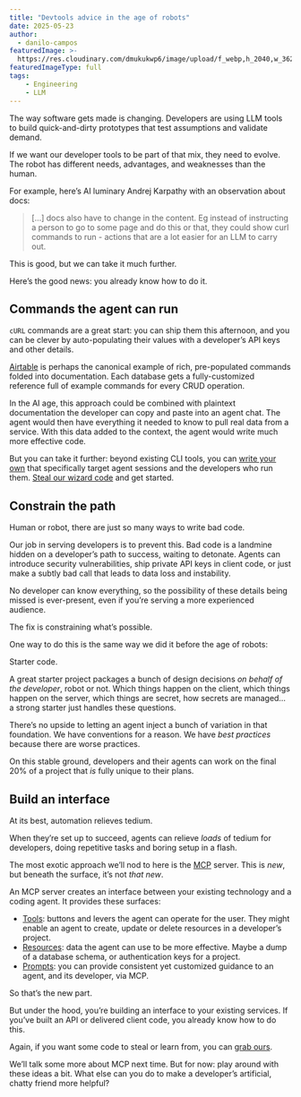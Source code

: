 ```yaml
---
title: "Devtools advice in the age of robots"
date: 2025-05-23
author:
  - danilo-campos
featuredImage: >-
  https://res.cloudinary.com/dmukukwp6/image/upload/f_webp,h_2040,w_3627,c_fill,g_auto,q_auto/math_meme_8b0013533e
featuredImageType: full
tags:
    - Engineering
    - LLM
---
```


The way software gets made is changing. Developers are using LLM tools to build quick-and-dirty prototypes that test assumptions and validate demand.

If we want our developer tools to be part of that mix, they need to evolve. The robot has different needs, advantages, and weaknesses than the human.

For example, here’s AI luminary Andrej Karpathy with an observation about docs:

> […] docs also have to change in the content. Eg instead of instructing a person to go to some page and do this or that, they could show curl commands to run - actions that  are a lot easier for an LLM to carry out.

This is good, but we can take it much further.

Here’s the good news: you already know how to do it.

## Commands the agent can run

`cURL` commands are a great start: you can ship them this afternoon, and you can be clever by auto-populating their values with a developer’s API keys and other details.

[Airtable](https://airtable.com/developers/web/api/introduction) is perhaps the canonical example of rich, pre-populated commands  folded into documentation. Each database gets a fully-customized reference full of example commands for every CRUD operation.

In the AI age, this approach could be combined with plaintext documentation the developer can copy and paste into an agent chat. The agent would then have everything it needed to know to pull real data from a service. With this data added to the context, the agent would write much more effective code.

But you can take it further: beyond existing CLI tools, you can [write your own](/blog/envoy-wizard-llm-agent) that specifically target agent sessions and the developers who run them. [Steal our wizard code](https://github.com/PostHog/wizard) and get started.

## Constrain the path

Human or robot, there are just so many ways to write bad code.

Our job in serving developers is to prevent this. Bad code is a landmine hidden on a developer’s path to success, waiting to detonate. Agents can introduce security vulnerabilities, ship private API keys in client code, or just make a subtly bad call that leads to data loss and instability.

No developer can know everything, so the possibility of these details being missed is ever-present, even if you’re serving a more experienced audience.

The fix is constraining what’s possible.

One way to do this is the same way we did it before the age of robots:

Starter code.

A great starter project packages a bunch of design decisions *on behalf of the developer*, robot or not. Which things happen on the client, which things happen on the server, which things are secret, how secrets are managed… a strong starter just handles these questions.

There’s no upside to letting an agent inject a bunch of variation in that foundation. We have conventions for a reason. We have *best practices* because there are worse practices.

On this stable ground, developers and their agents can work on the final 20% of a project that *is* fully unique to their plans.

## Build an interface

At its best, automation relieves tedium.

When they’re set up to succeed, agents can relieve *loads* of tedium for developers, doing repetitive tasks and boring setup in a flash.

The most exotic approach we’ll nod to here is the [MCP](https://github.com/modelcontextprotocol) server. This is *new*, but beneath the surface, it’s not *that new*.

An MCP server creates an interface between your existing technology and a coding agent. It provides these surfaces:

- [Tools](https://modelcontextprotocol.io/docs/concepts/tools): buttons and levers the agent can operate for the user. They might enable an agent to create, update or delete resources in a developer’s project.
- [Resources](https://modelcontextprotocol.io/docs/concepts/resources): data the agent can use to be more effective. Maybe a dump of a database schema, or authentication keys for a project.
- [Prompts](https://modelcontextprotocol.io/docs/concepts/prompts): you can provide consistent yet customized guidance to an agent, and its developer, via MCP.

So that’s the new part.

But under the hood, you’re building an interface to your existing services. If you’ve built an API or delivered client code, you already know how to do this.

Again, if you want some code to steal or learn from, you can [grab ours](https://github.com/PostHog/mcp).

We’ll talk some more about MCP next time. But for now: play around with these ideas a bit. What else can you do to make a developer’s artificial, chatty friend more helpful?